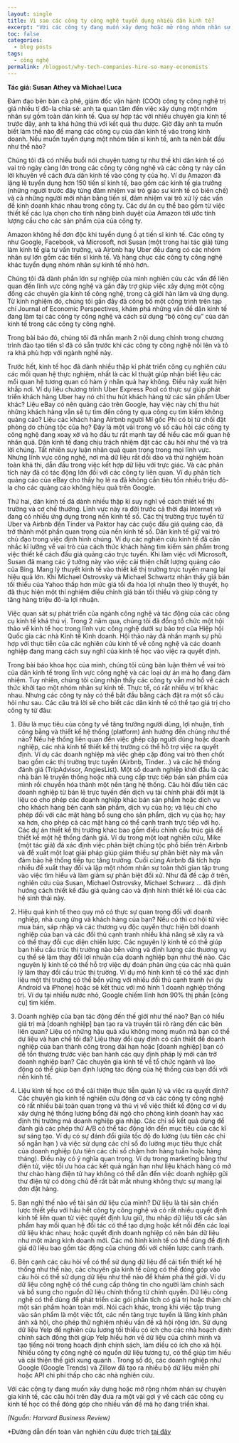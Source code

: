 ```yaml
---
layout: single
title: Vì sao các công ty công nghệ tuyển dụng nhiều dân kinh tế?
excerpt: "Với các công ty đang muốn xây dựng hoặc mở rộng nhóm nhân sự chuyên gia kinh tế, các câu hỏi trên đây đưa ra một vài gợi ý về cách các công cụ kinh tế học có thể đóng góp cho nhiều vấn đề mà họ đang triển khai"
toc: false
categories:
  - blog posts
tags:
  - công nghệ
permalink: /blogpost/why-tech-companies-hire-so-many-economists
---
```


**Tác giả: Susan Athey và Michael Luca**


Đàm đạo bên bàn cà phê, giám đốc vận hành (COO) công ty công nghệ trị giá nhiều tỉ đô-la chia sẻ: anh ta quan tâm đến việc xây dựng một nhóm nhân sự gồm toàn dân kinh tế. Qua sự hợp tác với nhiều chuyên gia kinh tế trước đây, anh ta khá hứng thú với kết quả thu được. Giờ đây anh ta muốn biết làm thế nào để mang các công cụ của dân kinh tế vào trong kinh doanh. Nếu muốn tuyển dụng một nhóm tiến sĩ kinh tế, anh ta nên bắt đầu như thế nào?

Chúng tôi đã có nhiều buổi nói chuyện tương tự như thế khi dân kinh tế có vai trò ngày càng lớn trong các công ty công nghệ và các công ty này cần lời khuyên về cách đưa dân kinh tế vào công ty của họ. Ví dụ Amazon đã lặng lẽ tuyển dụng hơn 150 tiến sĩ kinh tế, bao gồm các kinh tế gia trưởng (những người trước đây từng đảm nhiệm vai trò giáo sư kinh tế có biên chế) và cả những người mới nhận bằng tiến sĩ, đảm nhiệm vai trò xử lý các vấn đề kinh doanh khác nhau trong công ty. Các dự án cụ thể bao gồm từ việc thiết kế các lựa chọn cho tính năng bình duyệt của Amazon tới ước tính lượng cầu cho các sản phẩm của của công ty.

Amazon không hề đơn độc khi tuyển dụng ồ ạt  tiến sĩ kinh tế. Các công ty như  Google, Facebook, và Microsoft, nơi Susan (một trong hai tác giả) từng làm kinh tế gia tư vấn trưởng, và Airbnb hay Uber đều đang có các nhóm nhân sự lớn gồm các tiến sĩ kinh tế. Và hàng chục các công ty công nghệ khác tuyển dụng nhóm nhân sự kinh tế nhỏ hơn.

Chúng tôi đã dành phần lớn sự nghiệp của mình nghiên cứu các vấn đề liên quan đến lĩnh vực công nghệ và gần đây trợ giúp việc xây dựng một cộng đồng các chuyên gia kinh tế công nghệ, trong cả giới hàn lâm và ứng dụng. Từ kinh nghiệm đó, chúng tôi gần đây đã công bố một công trình trên tạp chí Journal of Economic Perspectives, khám phá những vấn đề dân kinh tế đang làm tại các công ty công nghệ và cách sử dụng  “bộ công cụ” của dân kinh tế trong các công ty công nghệ.

Trong bài báo đó, chúng tôi đã nhấn mạnh 2 nội dung chính trong chương trình đào tạo tiến sĩ đã có sẵn trước khi các công ty công nghệ nổi lên và tỏ ra khá phù hợp với ngành nghề này.

Trước hết, kinh tế học đã dành nhiều thập kỉ phát triển công cụ nghiên cứu các mối quan hệ thực nghiệm, nhất là các kĩ thuật giúp nhận biết liệu các mối quan hệ tương quan có hàm ý nhân quả hay không. Điều này xuất hiện khắp nơi. Ví dụ liệu chương trình Uber Express Pool có thực sự giúp phát triển khách hàng Uber hay nó chỉ thu hút khách hàng từ các sản phẩm Uber khác? Liệu eBay có nên quảng cáo trên Google, hay việc này chỉ thu hút những khách hàng vẫn sẽ tự tìm đến công ty qua công cụ tìm kiếm không quảng cáo? Liệu các khách hàng Airbnb người Mĩ gốc Phi có bị từ chối đặt phòng do chủng tộc của họ? Đây là một vài trong vô số câu hỏi các công ty công nghệ đang xoay xở và họ đầu tư  rất mạnh tay để hiểu các mối quan hệ nhân quả. Dân kinh tế đang chịu trách nhiệm đặt các câu hỏi như thế và trả lời chúng. Tất nhiên suy luận nhân quả quan trọng trong mọi lĩnh vực.  Nhưng  lĩnh vực công nghệ, nơi mà dữ liệu rất dồi dào và thử nghiệm hoàn toàn khả thi, dẫn đầu trong việc kết hợp dữ liệu với trực giác. Và các phân tích này đã có tác động lớn đối với các công ty liên quan. Ví dụ phân tích quảng cáo của eBay cho thấy họ lẽ ra đã không cần tiêu tốn nhiều triệu đô-la cho các quảng cáo không hiệu quả trên Google.

Thứ hai, dân kinh tế đã dành nhiều thập kỉ suy nghĩ về cách thiết kế thị trường và cơ chế thưởng. Lĩnh vực này ra đời trước cả thời đại Internet và đang có nhiều ứng dụng trong nền kinh tế số.  Các thị trường trực tuyến từ Uber và Airbnb đến Tinder và Paktor hay các cuộc đấu giá quảng cáo, đã trở thành một phần quan trọng của nền kinh tế số. Dân kinh tế giữ vai trò chủ đạo trong việc định hình chúng. Ví dụ các nghiên cứu kinh tế đã cân nhắc kĩ lưỡng về vai trò của cách thức khách hàng tìm kiếm sản phẩm trong việc thiết kế cách đấu giá quảng cáo trực tuyến. Khi làm việc với Microsoft, Susan đã mang các ý tưởng này vào việc cải thiện chất lượng quảng cáo của Bing. Mang lý thuyết kinh tế vào thiết kế thị trường trực tuyến mang lại hiệu quả lớn. Khi Michael Ostrovsky và Michael Schwartz nhận thấy giá bán tối thiểu của Yahoo thấp hơn mức giá tối đa hóa lợi nhuận theo lý thuyết, họ đã thực hiện một thí nghiệm điều chỉnh giá bán tối thiểu và giúp công ty tăng hàng triệu đô-la lợi nhuận.

Việc quan sát sự phát triển của ngành công nghệ và tác động của các công cụ kinh tế khá thú vị. Trong 2 năm qua, chúng tôi đã đồng tổ chức một hội thảo về kinh tế học trong lĩnh vực công nghệ dưới sự bảo trợ của Hiệp hội Quốc gia các nhà Kinh tế Kinh doanh.
Hội thảo này đã nhấn mạnh sự phù hợp với thực tiễn của các nghiên cứu kinh tế về công nghệ và các doanh nghiệp đang mang cách suy nghĩ của kinh tế học vào việc ra quyết định.

Trong bài báo khoa học của mình, chúng tôi cũng bàn luận thêm về vai trò của dân kinh tế trong lĩnh vực công nghệ và các loại dự án mà họ đang đảm nhiệm. Tuy nhiên, chúng tôi cũng nhận thấy các công ty vẫn mơ hồ về cách thức khởi tạo một nhóm nhân sự kinh tế. Thực tế, có rất nhiều vị trí khác nhau. Nhưng các công ty này có thể bắt đầu bằng cách đặt ra một số câu hỏi như sau. Các câu trả lời sẽ cho biết các dân kinh tế có thể tạo giá trị cho công ty từ đâu:

1.	Đâu là mục tiêu của công ty về tăng trưởng người dùng, lợi nhuận, tính công bằng và thiết kế hệ thống (platform) ảnh hưởng đến chúng như thế nào? Nếu hệ thống liên quan đến việc ghép cặp người dùng hoặc doanh nghiệp, các nhà kinh tế thiết kế thị trường có thể hỗ trợ việc ra quyết định. Ví dụ các doanh nghiệp mà việc ghép cặp đóng vai trò then chốt bao gồm các thị trường trực tuyến (Airbnb, Tinder…) và các hệ thống đánh giá (TripAdvisor, AngiesList). Một số doanh nghiệp khởi đầu là các nhà bán lẻ truyền thống hoặc nhà cung cấp trực tiếp bán sản phẩm của mình rồi chuyển hóa thành một nền tảng hệ thống. Câu hỏi đầu tiên các doanh nghiệp từ bán lẻ trực tuyến đến dịch vụ tài chính phải đối mặt là liệu có cho phép các doanh nghiệp khác bán sản phẩm hoặc dịch vụ cho khách hàng bên cạnh sản phẩm, dịch vụ của họ; và liệu chỉ cho phép đối với các mặt hàng bổ sung cho sản phẩm, dịch vụ của họ; hay xa hơn, cho phép cả các mặt hàng có thể cạnh tranh trực tiếp với họ. Các dự án thiết kế thị trường khác bao gồm điều chỉnh cấu trúc giá để thiết kế một hệ thống đánh giá. Ví dụ trong một loạt nghiên cứu, Mike (một tác giả) đã xác định việc phân biệt chủng tộc phổ biến trên Airbnb và đề xuất một loạt giải pháp giúp giảm thiểu sự phân biệt này mà vẫn đảm bảo hệ thống tiếp tục tăng trưởng. Cuối cùng Airbnb đã tích hợp nhiều đề xuất thay đổi và lập một nhóm nhân sự toàn thời gian tập trung vào việc tìm hiểu và làm giảm sự phân biệt đối xử. Như đã đề cập ở trên, nghiên cứu của Susan, Michael Ostrovsky, Michael Schwarz … đã định hướng cách thiết kế đấu giá quảng cáo và định hình thiết kế lõi của các hệ sinh thái này.

2.	Hiệu quả kinh tế theo quy mô có thực sự quan trọng đối với doanh nghiệp, nhà cung ứng và khách hàng của bạn? Nếu có thì cơ hội từ việc mua bán, sáp nhập và các thương vụ độc quyền thực hiện bởi doanh nghiệp của bạn và các đối thủ cạnh tranh nhiều khả năng sẽ xảy ra và có thể thay đổi cục diện chiến lược. Các nguyên lý kinh tế có thể giúp bạn hiểu cấu trúc thị trường nào bền vững và định lượng các thương vụ cụ thể sẽ làm thay đổi lợi nhuận của doanh nghiệp bạn như thế nào. Các nguyên lý kinh tế có thể hỗ trợ việc dự đoán phản ứng của các nhà quản lý làm thay đổi cấu trúc thị trường. Ví dụ mô hình kinh tế có thể xác định liệu một thị trường có thể bền vững với nhiều đối thủ cạnh tranh (ví dụ Android và iPhone) hoặc sẽ kết thúc với mô hình 1 doanh nghiệp thống trị. Ví dụ tại nhiều nước nhỏ, Google chiếm lĩnh hơn 90% thị phần [công cụ] tìm kiếm.

3.	Doanh nghiệp của bạn tác động đến thế giới như thế nào? Bạn có hiểu giá trị mà [doanh nghiệp] bạn tạo ra và truyền tải rõ ràng đến các bên liên quan? Liệu có những hậu quả xấu không mong muốn mà bạn có thể dự liệu và hạn chế tối đa? Liệu thay đổi quy định có cần thiết để doanh nghiệp của bạn thành công trong dài hạn hoặc [doanh nghiệp] bạn có dễ tổn thương trước việc ban hành các quy định pháp lý mới cản trở doanh nghiệp bạn? Các chuyên gia kinh tế về tổ chức ngành và lao động có thể giúp bạn định lượng tác động của hệ thống của bạn đối với nền kinh tế.


4.	Liệu kinh tế học có thể cải thiện thực tiễn quản lý và việc ra quyết định? Các chuyên gia kinh tế nghiên cứu động cơ và các công ty công nghệ có rất nhiều bài toán quan trọng và thú vị về việc thiết kế động cơ ví dụ xây dựng hệ thống lương bổng đãi ngộ cho phòng kinh doanh hay xác định thị trường mà doanh nghiệp gia nhập. Các chỉ số kết quả dùng để đánh giá các phép thử A/B có thể tác động lớn đến mục tiêu của các kĩ sư sáng tạo. Ví dụ có sự đánh đổi giữa tốc độ đo lường (ưu tiên các chỉ số ngắn hạn ) và việc sử dụng các chỉ số đo lường mục tiêu thực chất của doanh nghiệp (ưu tiên các chỉ số chậm hơn hàng tuần hoặc hàng tháng). Điều này có ý nghĩa quan trọng. Ví dụ trong marketing bằng thư điện tử, việc tối ưu hóa các kết quả ngắn hạn như liệu khách hàng có mở thư chào hàng điện tử hay không có thể dẫn đến việc doanh nghiệp gửi thư điện tử có dòng chủ đề rất bắt mắt nhưng không thực sự mang lại đơn đặt hàng.

5.	Bạn nghĩ thế nào về tài sản dữ liệu của mình? Dữ liệu là tài sản chiến lược thiết yếu với hầu hết công ty công nghệ và có rất nhiều quyết định kinh tế liên quan từ việc quyết định lưu giữ, thu nhập dữ liệu tới các sản phẩm hay mối quan hệ đối tác có thể tạo dựng hoặc kết nối đến các loại dữ liệu khác nhau; hoặc quyết định doanh nghiệp có nên bán dữ liệu như một mảng kinh doanh mới. Các mô hình kinh tế có thể dùng để định giá dữ liệu bao gồm tác động của chúng đối với chiến lược canh tranh.

6.	Bên cạnh các câu hỏi về có thể sử dụng dữ liệu để cải tiến thiết kế hệ thống như thế nào, các chuyên gia kinh tế cũng có thể đóng góp vào câu hỏi có thể sử dụng dữ liệu như thế nào để khám phá thế giới.  Ví dụ dữ liệu công nghệ có thể cung cấp thông tin cho người làm chính sách và bổ sung cho nguồn dữ liệu chính thống từ chính quyền. Dữ liệu công nghệ có thể dùng để phát triển các gói phân tích có  giá trị hoặc thậm chí một sản phẩm hoàn toàn mới. Nói cách khác, trong khi việc tập trung vào sản phẩm là một việc tốt, các nền tảng trực tuyến là lăng kính phản ánh xã hội, cho phép thử nghiệm nhiều vấn đề xã hội rộng lớn. Sử dụng dữ liệu Yelp để nghiên cứu lương tối thiểu có ích cho các nhà hoạch định chính sách đồng thời giúp Yelp hiểu hơn về dữ liệu của chính mình và tạo tiếng nói trong hoạch định chính sách, làm điều có ích cho xã hội. Nhiều công ty công nghệ có nguồn dữ liệu tương tự, có thể giúp tìm hiểu và cải thiện thế giới xung quanh . Trong số đó, các doanh nghiệp như Google (Google Trends) và Zillow đã tạo ra nhiều bộ dữ liệu miễn phí hoặc API chi phí thấp cho các nhà nghiên cứu.

Với các công ty đang muốn xây dựng hoặc mở rộng nhóm nhân sự chuyên gia kinh tế, các câu hỏi trên đây đưa ra một vài gợi ý về cách các công cụ kinh tế học có thể đóng góp cho nhiều vấn đề mà họ đang triển khai.


*(Nguồn: Harvard Business Review)*



*Đường dẫn đến toàn văn nghiên cứu được trích [tại đây](https://hbr.org/2019/02/why-tech-companies-hire-so-many-economists)


